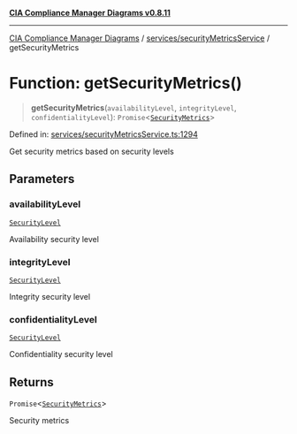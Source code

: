 [**CIA Compliance Manager Diagrams v0.8.11**](../../../README.md)

***

[CIA Compliance Manager Diagrams](../../../modules.md) / [services/securityMetricsService](../README.md) / getSecurityMetrics

# Function: getSecurityMetrics()

> **getSecurityMetrics**(`availabilityLevel`, `integrityLevel`, `confidentialityLevel`): `Promise`\<[`SecurityMetrics`](../interfaces/SecurityMetrics.md)\>

Defined in: [services/securityMetricsService.ts:1294](https://github.com/Hack23/cia-compliance-manager/blob/d6eede30e4f01622fe18187e98b207e9a06a781f/src/services/securityMetricsService.ts#L1294)

Get security metrics based on security levels

## Parameters

### availabilityLevel

[`SecurityLevel`](../../../types/cia/type-aliases/SecurityLevel.md)

Availability security level

### integrityLevel

[`SecurityLevel`](../../../types/cia/type-aliases/SecurityLevel.md)

Integrity security level

### confidentialityLevel

[`SecurityLevel`](../../../types/cia/type-aliases/SecurityLevel.md)

Confidentiality security level

## Returns

`Promise`\<[`SecurityMetrics`](../interfaces/SecurityMetrics.md)\>

Security metrics
